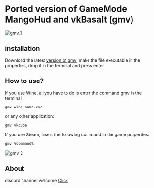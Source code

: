 # Ported version of GameMode MangoHud and vkBasalt (gmv)
![gmv_1](https://user-images.githubusercontent.com/85447162/174639836-80bc95e0-1ae8-48c1-b119-da3370955e25.png)

## installation

Download the latest [version of gmv](https://github.com/RusNor/Ported-version-of-MangoHud-and-vkBasalt/releases), make the file executable in the properties, drop it in the terminal and press enter

## How to use?
If you use Wine, all you have to do is enter the command gmv in the terminal:

```bash
gmv wine name.exe
```

or any other application:

```bash
gmv vkcube
```

If you use Steam, insert the following command in the game properties:

```bash
gmv %command%
```

![gmv_2](https://user-images.githubusercontent.com/85447162/174639828-cb69b4f2-2f96-4eff-b8c4-4bb724efc643.png)

## About

discord channel welcome [Click](https://discord.gg/37FrGUpDEj)

